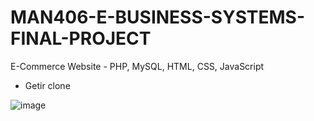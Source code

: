 # MAN406-E-BUSINESS-SYSTEMS-FINAL-PROJECT
E-Commerce Website - PHP, MySQL, HTML, CSS, JavaScript

- Getir clone

![image](https://user-images.githubusercontent.com/41873800/120107971-c96da680-c16b-11eb-90d6-e0e2e11bda0b.png)

